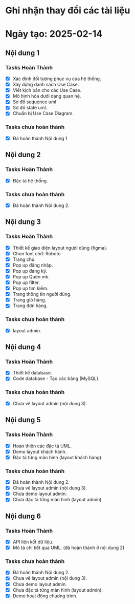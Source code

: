 # Ghi nhận thay đổi các tài liệu
# Ngày tạo: 2025-02-14 

## Nội dung 1

### Tasks Hoàn Thành
- [x] Xác định đối tượng phục vụ của hệ thống.
- [x] Xây dựng danh sách Use Case.
- [x] Viết kịch bản cho các Use Case.
- [x] Mô hình hóa dưới dạng quan hệ.
- [x] Sơ đồ sequence uml
- [x] Sơ đồ state uml.
- [x] Chuẩn bị Use Case Diagram.

### Tasks chưa hoàn thành
- [x] Đã hoàn thành Nội dung 1

## Nội dung 2

### Tasks Hoàn Thành
- [x] Đặc tả hệ thống.

### Tasks chưa hoàn thành
- [x] Đã hoàn thành Nội dung 2.

## Nội dung 3

### Tasks Hoàn Thành
- [x] Thiết kế giao diện layout người dùng (figma).
- [x] Chọn font chữ: Roboto
- [x] Trang chủ.
- [x] Pop up đăng nhập.
- [x] Pop up đang ký.
- [x] Pop up Quên mk.
- [x] Pop up filter.
- [x] Pop up tìm kiếm.
- [x] Trang thông tin người dùng.
- [x] Trang giỏ hàng.
- [x] Trang đơn hàng.

### Tasks chưa hoàn thành
- [x] layout admin.


## Nội dung 4

### Tasks Hoàn Thành
- [x] Thiết kế database.
- [x] Code database - Tạo các bảng (MySQL).
 
### Tasks chưa hoàn thành
- [x] Chưa vẽ layout admin (nội dung 3).

## Nội dung 5

### Tasks Hoàn Thành
- [x] Hoàn thiện các đặc tả UML.
- [x] Demo layout khách hành.
- [x] Đặc tả từng màn hình (layout khách hàng).

### Tasks chưa hoàn thành
- [x] Đã hoàn thành Nội dung 2.
- [x] Chưa vẽ layout admin (nội dung 3).
- [x] Chưa demo layout admin.
- [x] Chưa đặc tả từng màn hình (layout admin).

## Nội dung 6

### Tasks Hoàn Thành
- [x] API liên kết dữ liệu.
- [x] Mô tả chỉ tiết qua UML. (đã hoàn thành ở nội dung 2)
 
### Tasks chưa hoàn thành
- [x] Đã hoàn thành Nội dung 2.
- [x] Chưa vẽ layout admin (nội dung 3).
- [x] Chưa demo layout admin.
- [x] Chưa đặc tả từng màn hình (layout admin).
- [x] Demo hoạt động chương trình.